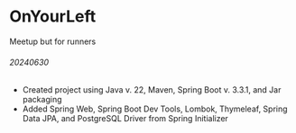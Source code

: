 # OnYourLeft
Meetup but for runners

###### 20240630
- Created project using Java v. 22, Maven, Spring Boot v. 3.3.1, and Jar packaging
- Added Spring Web, Spring Boot Dev Tools, Lombok, Thymeleaf, Spring Data JPA, and PostgreSQL Driver from Spring Initializer